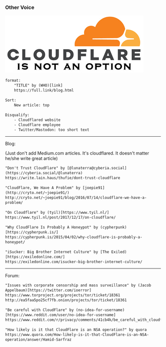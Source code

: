 ### Other Voice

!["Cloudflare is not an option."](image/cfisnotanoption.jpg)

```
format:
	"TITLE" by (WHO)[link]
	https://full.link/blog.html

Sort:
	New article: top

Disqualify:
	- Cloudflared website
	- Cloudflare employee
	- Twitter/Mastodon: too short text
```

------

Blog:

(Just don't add Medium.com articles. It's cloudflared. It doesn't matter he/she write great article)

	"Don't Trust CloudFlare" by [@lunaterra@cyberia.social](https://cyberia.social/@lunaterra)
	https://write.lain.haus/thufie/dont-trust-cloudflare

	"CloudFlare, We Have A Problem" by [joepie91](http://cryto.net/~joepie91/)
	http://cryto.net/~joepie91/blog/2016/07/14/cloudflare-we-have-a-problem/

	"On Cloudflare" by (tyil)[https://www.tyil.nl/]
	https://www.tyil.nl/post/2017/12/17/on-cloudflare/

	"Why CloudFlare Is Probably A Honeypot" by (cypherpunk)[https://cypherpunk.is/]
	https://cypherpunk.is/2015/04/02/why-cloudflare-is-probably-a-honeypot/

	"iSucker: Big Brother Internet Culture" by [The Exiled)[https://exiledonline.com/]
	https://exiledonline.com/isucker-big-brother-internet-culture/

------

Forum:

	"Issues with corporate censorship and mass surveillance" by (Jacob Appelbaum)[https://twitter.com/ioerror]
	https://www.torproject.org/projects/tor/ticket/18361
	http://ea5faa5po25cf7fb.onion/projects/tor/ticket/18361

	"Be careful with CloudFlare" by (no-idea-for-username)[https://www.reddit.com/user/no-idea-for-username]
	https://www.reddit.com/r/privacy/comments/41cb4k/be_careful_with_cloudflare/

	"How likely is it that CloudFlare is an NSA operation?" by quora
	https://www.quora.com/How-likely-is-it-that-CloudFlare-is-an-NSA-operation/answer/Hamid-Sarfraz
